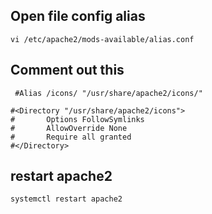 ## Open file config alias
```
vi /etc/apache2/mods-available/alias.conf
```

## Comment out this
```
 #Alias /icons/ "/usr/share/apache2/icons/"

#<Directory "/usr/share/apache2/icons">
#       Options FollowSymlinks
#       AllowOverride None
#       Require all granted
#</Directory>
```

## restart apache2
```
systemctl restart apache2
```

